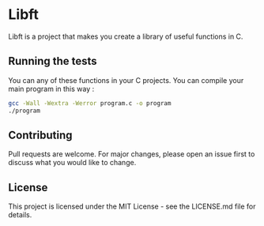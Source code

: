 # Libft
Libft is a project that makes you create a library of useful functions in C.

## Running the tests
You can any of these functions in your C projects.
You can compile your main program in this way :

```bash
gcc -Wall -Wextra -Werror program.c -o program
./program
```

## Contributing 
Pull requests are welcome. For major changes, please open an issue first to discuss what you would like to change.

## License
This project is licensed under the MIT License - see the LICENSE.md file for details.
